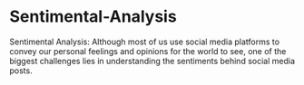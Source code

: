 # Sentimental-Analysis
Sentimental Analysis: Although most of us use social media platforms to convey our personal feelings and opinions for the world to see, one of the biggest challenges lies in understanding the sentiments behind social media posts.
